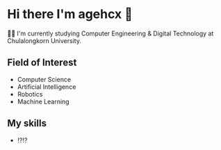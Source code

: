 # Hi there I'm agehcx 🧌

👨‍🎓 I'm currently studying Computer Engineering & Digital Technology at Chulalongkorn University.

## Field of Interest

- Computer Science
- Artificial Intelligence
- Robotics
- Machine Learning

## My skills
- ⁉⁉ 



